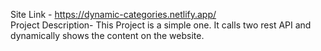 Site Link - https://dynamic-categories.netlify.app/ <br/>
Project Description- This Project is a simple one. It calls two rest API and dynamically shows the content on the website.    
